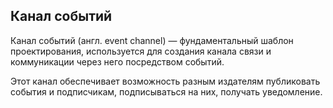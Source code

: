 ## Канал событий

Канал событий (англ. event channel) — фундаментальный шаблон проектирования, используется для создания канала связи и
коммуникации через него посредством событий.

Этот канал обеспечивает возможность разным издателям публиковать события и подписчикам, подписываться на них, получать
уведомление.

